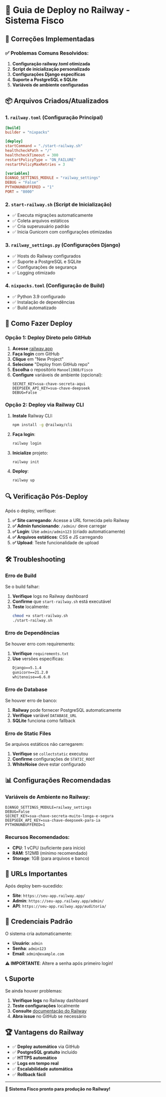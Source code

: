 # 🚂 Guia de Deploy no Railway - Sistema Fisco

## 🔧 Correções Implementadas

### ✅ Problemas Comuns Resolvidos:

1. **Configuração railway.toml otimizada**
2. **Script de inicialização personalizado**
3. **Configurações Django específicas**
4. **Suporte a PostgreSQL e SQLite**
5. **Variáveis de ambiente configuradas**

## 📦 Arquivos Criados/Atualizados

### 1. `railway.toml` (Configuração Principal)
```toml
[build]
builder = "nixpacks"

[deploy]
startCommand = "./start-railway.sh"
healthcheckPath = "/"
healthcheckTimeout = 300
restartPolicyType = "ON_FAILURE"
restartPolicyMaxRetries = 3

[variables]
DJANGO_SETTINGS_MODULE = "railway_settings"
DEBUG = "False"
PYTHONUNBUFFERED = "1"
PORT = "8000"
```

### 2. `start-railway.sh` (Script de Inicialização)
- ✅ Executa migrações automaticamente
- ✅ Coleta arquivos estáticos
- ✅ Cria superusuário padrão
- ✅ Inicia Gunicorn com configurações otimizadas

### 3. `railway_settings.py` (Configurações Django)
- ✅ Hosts do Railway configurados
- ✅ Suporte a PostgreSQL e SQLite
- ✅ Configurações de segurança
- ✅ Logging otimizado

### 4. `nixpacks.toml` (Configuração de Build)
- ✅ Python 3.9 configurado
- ✅ Instalação de dependências
- ✅ Build automatizado

## 🚀 Como Fazer Deploy

### Opção 1: Deploy Direto pelo GitHub

1. **Acesse** [railway.app](https://railway.app)
2. **Faça login** com GitHub
3. **Clique** em "New Project"
4. **Selecione** "Deploy from GitHub repo"
5. **Escolha** o repositório `Manoel1988/Fisco`
6. **Configure** variáveis de ambiente (opcional):
   ```env
   SECRET_KEY=sua-chave-secreta-aqui
   DEEPSEEK_API_KEY=sua-chave-deepseek
   DEBUG=False
   ```

### Opção 2: Deploy via Railway CLI

1. **Instale** Railway CLI:
   ```bash
   npm install -g @railway/cli
   ```

2. **Faça login**:
   ```bash
   railway login
   ```

3. **Inicialize** projeto:
   ```bash
   railway init
   ```

4. **Deploy**:
   ```bash
   railway up
   ```

## 🔍 Verificação Pós-Deploy

Após o deploy, verifique:

1. **✅ Site carregando**: Acesse a URL fornecida pelo Railway
2. **✅ Admin funcionando**: `/admin/` deve carregar
3. **✅ Login**: Use `admin/admin123` (criado automaticamente)
4. **✅ Arquivos estáticos**: CSS e JS carregando
5. **✅ Upload**: Teste funcionalidade de upload

## 🛠️ Troubleshooting

### Erro de Build
Se o build falhar:
1. **Verifique** logs no Railway dashboard
2. **Confirme** que `start-railway.sh` está executável
3. **Teste** localmente:
   ```bash
   chmod +x start-railway.sh
   ./start-railway.sh
   ```

### Erro de Dependências
Se houver erro com requirements:
1. **Verifique** `requirements.txt`
2. **Use** versões específicas:
   ```txt
   Django==5.1.4
   gunicorn==21.2.0
   whitenoise==6.6.0
   ```

### Erro de Database
Se houver erro de banco:
1. **Railway** pode fornecer PostgreSQL automaticamente
2. **Verifique** variável `DATABASE_URL`
3. **SQLite** funciona como fallback

### Erro de Static Files
Se arquivos estáticos não carregarem:
1. **Verifique** se `collectstatic` executou
2. **Confirme** configurações de `STATIC_ROOT`
3. **WhiteNoise** deve estar configurado

## 📊 Configurações Recomendadas

### Variáveis de Ambiente no Railway:
```env
DJANGO_SETTINGS_MODULE=railway_settings
DEBUG=False
SECRET_KEY=sua-chave-secreta-muito-longa-e-segura
DEEPSEEK_API_KEY=sua-chave-deepseek-para-ia
PYTHONUNBUFFERED=1
```

### Recursos Recomendados:
- **CPU**: 1 vCPU (suficiente para início)
- **RAM**: 512MB (mínimo recomendado)
- **Storage**: 1GB (para arquivos e banco)

## 🔗 URLs Importantes

Após deploy bem-sucedido:
- **Site**: `https://seu-app.railway.app/`
- **Admin**: `https://seu-app.railway.app/admin/`
- **API**: `https://seu-app.railway.app/auditoria/`

## 🎯 Credenciais Padrão

O sistema cria automaticamente:
- **Usuário**: `admin`
- **Senha**: `admin123`
- **Email**: `admin@example.com`

⚠️ **IMPORTANTE**: Altere a senha após primeiro login!

## 📞 Suporte

Se ainda houver problemas:

1. **Verifique logs** no Railway dashboard
2. **Teste configurações** localmente
3. **Consulte** [documentação do Railway](https://docs.railway.app/)
4. **Abra issue** no GitHub se necessário

## 🏆 Vantagens do Railway

- ✅ **Deploy automático** via GitHub
- ✅ **PostgreSQL gratuito** incluído
- ✅ **HTTPS automático**
- ✅ **Logs em tempo real**
- ✅ **Escalabilidade automática**
- ✅ **Rollback fácil**

---

**🎉 Sistema Fisco pronto para produção no Railway!** 